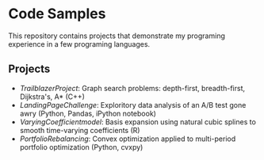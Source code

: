 # Code Samples

This repository contains projects that demonstrate my programing experience in a few programing languages.

## Projects
* *TrailblazerProject*: Graph search problems: depth-first, breadth-first, Dijkstra's, A* (C++)
* *LandingPageChallenge*: Exploritory data analysis of an A/B test gone awry (Python, Pandas, iPython notebook)
* *VaryingCoefficientmodel*:  Basis expansion using natural cubic splines to smooth time-varying coefficients (R)
* *PortfolioRebalancing*: Convex optimization applied to multi-period portfolio optimization (Python, cvxpy)
